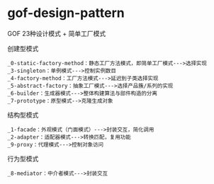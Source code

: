 # gof-design-pattern
GOF 23种设计模式 + 简单工厂模式

创建型模式

    _0-static-factory-method：静态工厂方法模式，即简单工厂模式--->选择实现
    _3-singleton：单例模式--->控制实例数目
    _4-factory-method：工厂方法模式--->延迟到子类选择实现
    _5-abstract-factory：抽象工厂模式--->选择产品簇/系列的实现
    _6-builder：生成器模式--->整体构建算法与部件构造的分离
    _7-prototype：原型模式-->克隆生成对象

结构型模式

    _1-facade：外观模式（门面模式）--->封装交互，简化调用
    _2-adapter：适配器模式--->转换匹配，复用功能
    _9-proxy：代理模式--->控制对象访问
    
行为型模式

    _8-mediator：中介者模式--->封装交互
    






